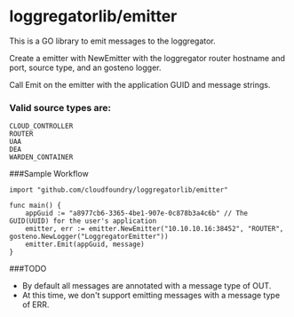 loggregatorlib/emitter
==================

This is a GO library to emit messages to the loggregator.

Create a emitter with NewEmitter with the loggregator router hostname and port, source type, and an gosteno logger.

Call Emit on the emitter with the application GUID and message strings.

### Valid source types are:

 	CLOUD_CONTROLLER
 	ROUTER
 	UAA
 	DEA
 	WARDEN_CONTAINER

###Sample Workflow

    import "github.com/cloudfoundry/loggregatorlib/emitter"

    func main() {
        appGuid := "a8977cb6-3365-4be1-907e-0c878b3a4c6b" // The GUID(UUID) for the user's application
        emitter, err := emitter.NewEmitter("10.10.10.16:38452", "ROUTER", gosteno.NewLogger("LoggregatorEmitter"))
        emitter.Emit(appGuid, message)
    }

###TODO

* By default all messages are annotated with a message type of OUT.
* At this time, we don't support emitting messages with a message type of ERR.

